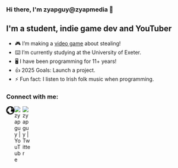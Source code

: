 ### Hi there, I'm zyapguy@zyapmedia 👋

## I'm a student, indie game dev and YouTuber
- 🎮 I’m making a [video game][website] about stealing!
- ⌨️ I’m currently studying at the University of Exeter.
- 🖥️ I have been programming for 11+ years!
- 👍 2025 Goals: Launch a project.
- ⚡ Fun fact: I listen to Irish folk music when programming.

### Connect with me:

[<img align="left" alt="zyapguy" width="22px" src="https://raw.githubusercontent.com/iconic/open-iconic/master/svg/globe.svg" />][website]
[<img align="left" alt="zyapguy | YouTube" width="22px" src="https://cdn.jsdelivr.net/npm/simple-icons@v3/icons/youtube.svg" />][youtube]
[<img align="left" alt="zyapguy | Twitter" width="22px" src="https://cdn.jsdelivr.net/npm/simple-icons@v3/icons/twitter.svg" />][twitter]

[website]: [https://www.playgenerations.com](https://store.steampowered.com/app/2810500)
[twitter]: https://twitter.com/zyapguy
[youtube]: https://www.youtube.com/channel/UCc4IizbM0q_JySK3XUY0Drw
